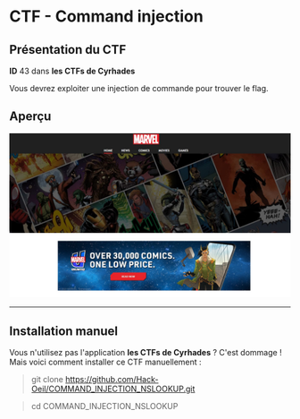 # CTF - Command injection

## Présentation du CTF 
**ID** 43 dans **les CTFs de Cyrhades**

Vous devrez exploiter une injection de commande pour trouver le flag.


## Aperçu
![infos/capture.jpg](infos/capture.jpg)



-----------

## Installation manuel
Vous n'utilisez pas l'application **les CTFs de Cyrhades** ? C'est dommage !
Mais voici comment installer ce CTF manuellement :

> git clone https://github.com/Hack-Oeil/COMMAND_INJECTION_NSLOOKUP.git

> cd COMMAND_INJECTION_NSLOOKUP
